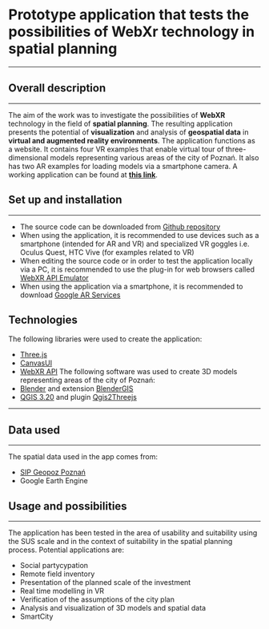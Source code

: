  # Prototype application that tests the possibilities of WebXr technology in spatial planning 
 ---
  ## Overall description 
 ***
 The aim of the work was to investigate the possibilities of **WebXR** technology in the field of **spatial planning**. The resulting application presents the potential of **visualization** and analysis of **geospatial data** in **virtual and augmented reality environments**. The application functions as a website. It contains four VR examples that enable virtual tour of three-dimensional models representing various areas of the city of Poznań. It also has two AR examples for loading models via a smartphone camera. A working application can be found at [**this link**](https://moonshroom.github.io/Spatial_WebXR/).
 ## Set up and installation
 ***
 * The source code can be downloaded from [Github repository](https://github.com/Moonshroom/Spatial_WebXR)
 * When using the application, it is recommended to use devices such as a smartphone (intended for AR and VR) and specialized VR goggles i.e. Oculus Quest, HTC Vive (for examples related to VR)
 * When editing the source code or in order to test the application locally via a PC, it is recommended to use the plug-in for web browsers called [WebXR API Emulator](https://chrome.google.com/webstore/detail/webxr-api-emulator/mjddjgeghkdijejnciaefnkjmkafnnje)
 * When using the application via a smartphone, it is recommended to download [Google AR Services](https://play.google.com/store/apps/details?id=com.google.ar.core&hl=pl&gl=US)
 ## Technologies 
 The following libraries were used to create the application:
 * [Three.js](https://threejs.org/)
 * [CanvasUI](https://github.com/NikLever/CanvasUI)
 * [WebXR API](https://immersive-web.github.io/webxr-samples/)
 The following software was used to create 3D models representing areas of the city of Poznań:
 * [Blender](https://www.blender.org/) and extension [BlenderGIS](https://github.com/domlysz/BlenderGIS)
 * [QGIS 3.20](https://qgis.org/pl/site/) and plugin [Qgis2Threejs](https://plugins.qgis.org/plugins/Qgis2threejs/) 

 ***
 ## Data used
 ***
The spatial data used in the app comes from:
* [SIP Geopoz Poznań](http://sip.geopoz.pl/sip/)
* Google Earth Engine
 ## Usage and possibilities
 ***
 The application has been tested in the area of ​​usability and suitability using the SUS scale and in the context of suitability in the spatial planning process. Potential applications are:
 * Social partycypation
 * Remote field inventory
 * Presentation of the planned scale of the investment
 * Real time modelling in VR 
 * Verification of the assumptions of the city plan
 * Analysis and visualization of 3D models and spatial data
 * SmartCity
